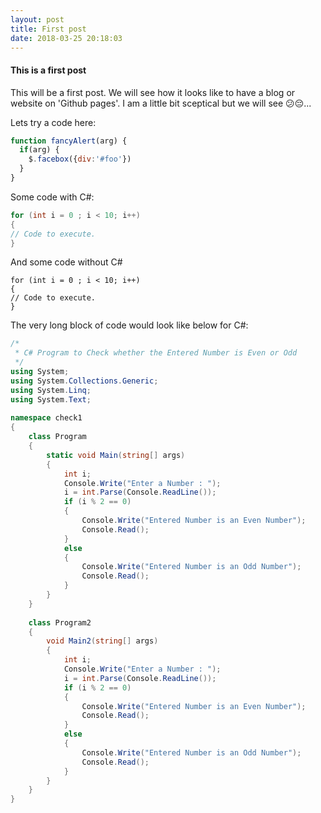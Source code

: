 ```yaml
---
layout: post
title: First post
date: 2018-03-25 20:18:03
---
```


#### This is a first post ####
This will be a first post. We will see how it looks like to have a blog or website on 'Github pages'.
I am a little bit sceptical but we will see :confused::pensive:...

Lets try a code here:
```javascript
function fancyAlert(arg) {
  if(arg) {
    $.facebox({div:'#foo'})
  }
}
```
Some code with C#:
```csharp
for (int i = 0 ; i < 10; i++)
{
// Code to execute.
}
```
And some code without C#
```
for (int i = 0 ; i < 10; i++)
{
// Code to execute.
}
```
The very long block of code would look like below for C#:
```csharp
/*
 * C# Program to Check whether the Entered Number is Even or Odd
 */
using System;
using System.Collections.Generic;
using System.Linq;
using System.Text;
 
namespace check1
{
    class Program
    {
        static void Main(string[] args)
        {
            int i;
            Console.Write("Enter a Number : ");
            i = int.Parse(Console.ReadLine());
            if (i % 2 == 0)
            {
                Console.Write("Entered Number is an Even Number");
                Console.Read();
            }
            else
            {
                Console.Write("Entered Number is an Odd Number");
                Console.Read();
            }
        }
    }
    
    class Program2
    {
        void Main2(string[] args)
        {
            int i;
            Console.Write("Enter a Number : ");
            i = int.Parse(Console.ReadLine());
            if (i % 2 == 0)
            {
                Console.Write("Entered Number is an Even Number");
                Console.Read();
            }
            else
            {
                Console.Write("Entered Number is an Odd Number");
                Console.Read();
            }
        }
    }
}
```
